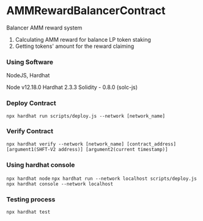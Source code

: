 # AMMRewardBalancerContract
Balancer AMM reward system

1. Calculating AMM reward for balance LP token staking
2. Getting tokens' amount for the reward claiming

### Using Software

NodeJS, Hardhat

Node v12.18.0
Hardhat 2.3.3
Solidity - 0.8.0 (solc-js)

### Deploy Contract

`npx hardhat run scripts/deploy.js --network [network_name]`

### Verify Contract

`npx hardhat verify --network [network_name] [contract_address] [argument1(SHFT-V2 address)] [argument2(current timestamp)]`

### Using hardhat console

`npx hardhat node`
`npx hardhat run --network localhost scripts/deploy.js`
`npx hardhat console --network localhost`

### Testing process

`npx hardhat test`
